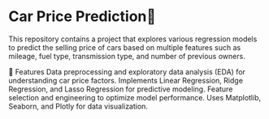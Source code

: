 # Car Price Prediction🚗
This repository contains a project that explores various regression models to predict the selling price of cars based on multiple features such as mileage, fuel type, transmission type, and number of previous owners.

📌 Features
Data preprocessing and exploratory data analysis (EDA) for understanding car price factors.
Implements Linear Regression, Ridge Regression, and Lasso Regression for predictive modeling.
Feature selection and engineering to optimize model performance.
Uses Matplotlib, Seaborn, and Plotly for data visualization.
